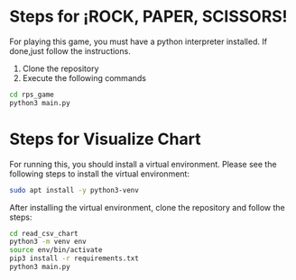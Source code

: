 # Steps for ¡ROCK, PAPER, SCISSORS!

For playing this game, you must have a python interpreter installed. If done,just follow the instructions.

1. Clone the repository
2. Execute the following commands

```sh
cd rps_game
python3 main.py
```

# Steps for Visualize Chart

For running this, you should install a virtual environment. Please see the following steps to install the virtual environment:

```sh
sudo apt install -y python3-venv
```

After installing the virtual environment, clone the repository and follow the steps:

```sh
cd read_csv_chart
python3 -m venv env
source env/bin/activate
pip3 install -r requirements.txt
python3 main.py
```
